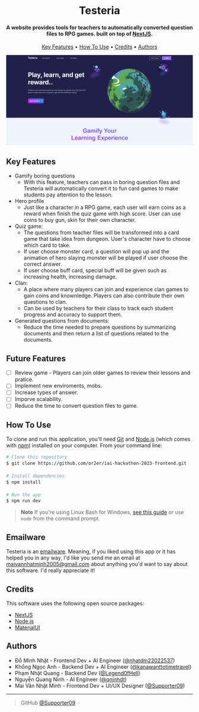 
<h1 align="center">
  <br>
<!-- <img src="./read_me_src/testeria.png" alt="Testeria" width="200"> -->
  <br>
  Testeria
  <br>
</h1>

<h4 align="center">A website provides tools for teachers to automatically converted question files to RPG games. built on top of <a href="https://nextjs.org/" target="_blank">NextJS</a>.</h4>

<p align="center">
  <a href="#key-features">Key Features</a> •
  <a href="#how-to-use">How To Use</a> •
<!--   <a href="#download">Download</a> • -->
  <a href="#credits">Credits</a> •
<!--   <a href="#related">Related</a> • -->
  <a href="#authors">Authors</a>
</p>

![screenshot](./read_me_src/testeria_home.png)

## Key Features

* Gamify boring questions
  - With this feature, teachers can pass in boring question files and Testeria will automatically convert it to fun card games to make students pay attention to the lesson. 
* Hero profile
  - Just like a character in a RPG game, each user will earn coins as a reward when finish the quiz game with high score. User can use coins to buy gun, skin for their own character.
* Quiz game:
  - The questions from teacher files will be transformed into a card game that take idea from dungeon. User's character have to choose which card to take. 
  - If user choose monster card, a question will pop up and the animation of hero slaying monster will be played if user choose the correct answer.
  - If user choose buff card, special buff will be given such as increasing health, increasing damage.
* Clan: 
  - A place where many players can join and experience clan games to gain coins and knownledge. Players can also contribute their own questions to clan.
  - Can be used by teachers for their class to track each student progress and accuracy to support them.
* Generated questions from documents: 
  - Reduce the time needed to prepare questions by summarizing documents and then return a list of questions related to the documents.

## Future Features
- [ ] Review game - Players can join older games to review their lessons and pratice.
- [ ] Implement new enviroments, mobs.
- [ ] Increase types of answer.
- [ ] Imporve scalability.
- [ ] Reduce the time to convert question files to game.

## How To Use

To clone and run this application, you'll need [Git](https://git-scm.com) and [Node.js](https://nodejs.org/en/download/) (which comes with [npm](http://npmjs.com)) installed on your computer. From your command line:

```bash
# Clone this repository
$ git clone https://github.com/or2er/iai-hackathon-2023-frontend.git

# Install dependencies
$ npm install

# Run the app
$ npm run dev
```

> **Note**
> If you're using Linux Bash for Windows, [see this guide](https://www.howtogeek.com/261575/how-to-run-graphical-linux-desktop-applications-from-windows-10s-bash-shell/) or use `node` from the command prompt.


## Emailware

Testeria is an [emailware](https://en.wiktionary.org/wiki/emailware). Meaning, if you liked using this app or it has helped you in any way, I'd like you send me an email at <maivannhatminh2005@gmail.com> about anything you'd want to say about this software. I'd really appreciate it!

## Credits

This software uses the following open source packages:

- [NextJS](https://nextjs.org/)
- [Node.js](https://nodejs.org/)
- [MaterialUI](https://mui.com/)

<!-- ## Support

<a href="https://www.buymeacoffee.com/5Zn8Xh3l9" target="_blank"><img src="https://www.buymeacoffee.com/assets/img/custom_images/purple_img.png" alt="Buy Me A Coffee" style="height: 41px !important;width: 174px !important;box-shadow: 0px 3px 2px 0px rgba(190, 190, 190, 0.5) !important;-webkit-box-shadow: 0px 3px 2px 0px rgba(190, 190, 190, 0.5) !important;" ></a>

<p>Or</p> 

<a href="https://www.patreon.com/amitmerchant">
	<img src="https://c5.patreon.com/external/logo/become_a_patron_button@2x.png" width="160">
</a> -->
<!-- 
## You may also like...

- [Pomolectron](https://github.com/amitmerchant1990/pomolectron) - A pomodoro app
- [Correo](https://github.com/amitmerchant1990/correo) - A menubar/taskbar Gmail App for Windows and macOS -->

## Authors

- Đỗ Minh Nhật - Frontend Dev + AI Engineer ([@nhatdm22022537](https://github.com/nhatdm22022537))
- Khổng Ngọc Anh - Backend Dev + AI Engineer ([@kanawanttotimetravel](https://github.com/kanawanttotimetravel))
- Phạm Nhật Quang - Backend Dev ([@Legend0fHell](https://github.com/Legend0fHell))
- Nguyễn Quang Ninh - AI Engineer ([@qninhdt](https://github.com/qninhdt))
- Mai Văn Nhật Minh - Frontend Dev + UI/UX Designer ([@Supporter09](https://github.com/Supporter09))

---


> GitHub [@Supporter09](https://github.com/Supporter09) &nbsp;&middot;&nbsp;
<!-- > Twitter [@amit_merchant](https://twitter.com/amit_merchant) -->


